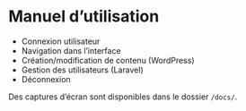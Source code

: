 # Manuel d’utilisation

- Connexion utilisateur
- Navigation dans l’interface
- Création/modification de contenu (WordPress)
- Gestion des utilisateurs (Laravel)
- Déconnexion

Des captures d’écran sont disponibles dans le dossier `/docs/`.
